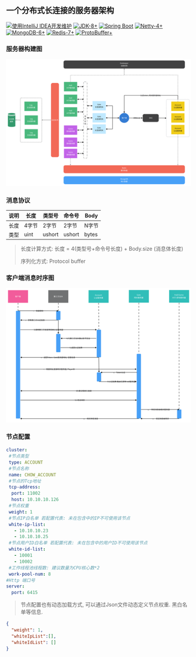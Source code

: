 ## 一个分布式长连接的服务器架构
[![使用IntelliJ IDEA开发维护](https://img.shields.io/badge/IntelliJ%20IDEA-建议使用-894f9b)](https://www.jetbrains.com/?from=RuoYi-Vue-Plus)
[![JDK-8+](https://img.shields.io/badge/JDK-8-3a75b0)]()
[![Spring Boot](https://img.shields.io/badge/Spring%20Boot-2.7-6eb33f)]()
[![Netty-4+](https://img.shields.io/badge/Netty-%E7%BD%91%E7%BB%9C-67717e)](https://netty.io/)
[![MongoDB-6+](https://img.shields.io/badge/Mongodb-持久化-1d8935)](https://www.mongodb.com/)
[![Redis-7+](https://img.shields.io/badge/Redis-缓存-red)](https://redis.io/)
[![ProtoBuffer+](https://img.shields.io/badge/Protocol%20Buffers-数据交换-4e8ff6)](https://developers.google.cn/protocol-buffers)
### 服务器构建图
![](doc/server.svg)

### 消息协议

| 说明  | 长度   | 类型号    | 命令号    | Body  |
|-----|------|--------|--------|-------|
| 长度  | 4字节  | 2字节    | 2字节    | N字节   |
| 类型  | uint | ushort | ushort | bytes |

> 长度计算方式: 长度 = 4(类型号+命令号长度) + Body.size (消息体长度)
> 
> 序列化方式: Protocol buffer

### 客户端消息时序图
![](doc/timeing.svg)
### 节点配置
````yaml
cluster:
 #节点类型
 type: ACCOUNT
 #节点名称
 name: CHOW_ACCOUNT
 #节点的Tcp地址
 tcp-address:
  port: 11002
  host: 10.10.10.126
 #节点权重
 weight: 1
 #节点IP白名单 若配置代表: 未在包含中的IP不可使用该节点
 white-ip-list: 
   - 10.10.10.23
   - 10.10.10.25
 #节点用户ID白名单 若配置代表: 未在包含中的用户ID不可使用该节点
 white-id-list:
   - 10001
   - 10002
 #工作线程池线程数: 建议数量为CPU核心数*2
 work-pool-num: 8
#Http 端口号
server:
  port: 6415
````
> 节点配置也有动态加载方式, 可以通过Json文件动态定义节点权重. 黑白名单等信息.
````json
{
  "weight": 1,
  "whiteIpList":[],
  "whiteIdList": []
}
````

